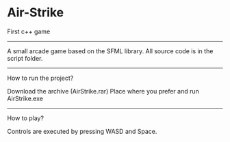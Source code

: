 # Air-Strike
First c++ game

--------------------------------------------------

A small arcade game based on the SFML library.
All source code is in the script folder.

--------------------------------------------------

How to run the project?

Download the archive (AirStrike.rar)
Place where you prefer and run AirStrike.exe

--------------------------------------------------

How to play?

Controls are executed by pressing WASD and Space.  